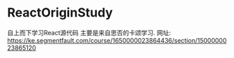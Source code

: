 # ReactOriginStudy
自上而下学习React源代码
主要是来自思否的卡颂学习.
网址: https://ke.segmentfault.com/course/1650000023864436/section/1500000023865120
